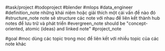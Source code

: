 #task/project 
#todoproject
#blender
#mlops 
#data_engineer 
#definition_note những khái niệm hoặc giải thích một cái vấn đề nào đó 
#structure_note note sẽ structure các note với nhau để liên kết thành hub notes để lưu trữ và phát triển 
#evergreen_note should be "concept-oriented, atomic (ideas) and linked note"
#project_note 

#goal
#moc dùng các topic trong moc để liên kết với nhiều topic của các note khác 